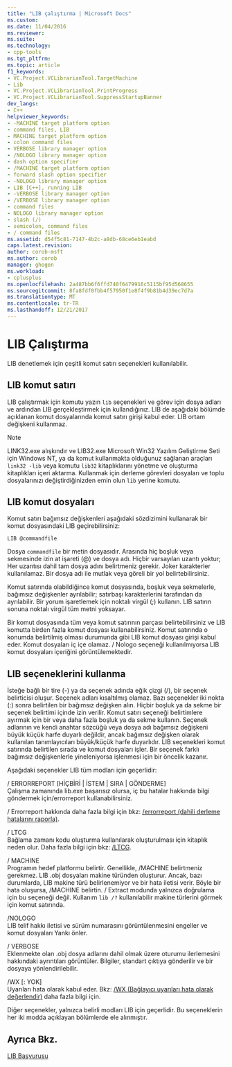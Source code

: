 ```yaml
---
title: "LIB çalıştırma | Microsoft Docs"
ms.custom: 
ms.date: 11/04/2016
ms.reviewer: 
ms.suite: 
ms.technology:
- cpp-tools
ms.tgt_pltfrm: 
ms.topic: article
f1_keywords:
- VC.Project.VCLibrarianTool.TargetMachine
- Lib
- VC.Project.VCLibrarianTool.PrintProgress
- VC.Project.VCLibrarianTool.SuppressStartupBanner
dev_langs:
- C++
helpviewer_keywords:
- -MACHINE target platform option
- command files, LIB
- MACHINE target platform option
- colon command files
- VERBOSE library manager option
- /NOLOGO library manager option
- dash option specifier
- /MACHINE target platform option
- forward slash option specifier
- -NOLOGO library manager option
- LIB [C++], running LIB
- -VERBOSE library manager option
- /VERBOSE library manager option
- command files
- NOLOGO library manager option
- slash (/)
- semicolon, command files
- / command files
ms.assetid: d54f5c81-7147-4b2c-a8db-68ce6eb1eabd
caps.latest.revision: 
author: corob-msft
ms.author: corob
manager: ghogen
ms.workload:
- cplusplus
ms.openlocfilehash: 2a487bb6f6ffd740f6479916c5115bf95d568655
ms.sourcegitcommit: 8fa8fdf0fbb4f57950f1e8f4f9b81b4d39ec7d7a
ms.translationtype: MT
ms.contentlocale: tr-TR
ms.lasthandoff: 12/21/2017
---
```

# <a name="running-lib"></a>LIB Çalıştırma
LIB denetlemek için çeşitli komut satırı seçenekleri kullanılabilir.  
  
## <a name="lib-command-line"></a>LIB komut satırı  
 LIB çalıştırmak için komutu yazın `lib` seçenekleri ve görev için dosya adları ve ardından LIB gerçekleştirmek için kullandığınız. LIB de aşağıdaki bölümde açıklanan komut dosyalarında komut satırı girişi kabul eder. LIB ortam değişkeni kullanmaz.  
  
> [!NOTE]
>  LINK32.exe alışkındır ve LIB32.exe Microsoft Win32 Yazılım Geliştirme Seti için Windows NT, ya da komut kullanmakta olduğunuz sağlanan araçları `link32 -lib` veya komutu `lib32` kitaplıklarını yönetme ve oluşturma kitaplıkları içeri aktarma. Kullanmak için derleme görevleri dosyaları ve toplu dosyalarınızı değiştirdiğinizden emin olun `lib` yerine komutu.  
  
## <a name="lib-command-files"></a>LIB komut dosyaları  
 Komut satırı bağımsız değişkenleri aşağıdaki sözdizimini kullanarak bir komut dosyasındaki LIB geçirebilirsiniz:  
  
```  
LIB @commandfile  
```  
  
 Dosya `commandfile` bir metin dosyasıdır. Arasında hiç boşluk veya sekmesinde izin at işareti (@) ve dosya adı. Hiçbir varsayılan uzantı yoktur; Her uzantısı dahil tam dosya adını belirtmeniz gerekir. Joker karakterler kullanılamaz. Bir dosya adı ile mutlak veya göreli bir yol belirtebilirsiniz.  
  
 Komut satırında olabildiğince komut dosyasında, boşluk veya sekmelerle, bağımsız değişkenler ayrılabilir; satırbaşı karakterlerini tarafından da ayrılabilir. Bir yorum işaretlemek için noktalı virgül (;) kullanın. LIB satırın sonuna noktalı virgül tüm metni yoksayar.  
  
 Bir komut dosyasında tüm veya komut satırının parçası belirtebilirsiniz ve LIB komutta birden fazla komut dosyası kullanabilirsiniz. Komut satırında o konumda belirtilmiş olması durumunda gibi LIB komut dosyası girişi kabul eder. Komut dosyaları iç içe olamaz. / Nologo seçeneği kullanılmıyorsa LIB komut dosyaları içeriğini görüntülemektedir.  
  
## <a name="using-lib-options"></a>LIB seçeneklerini kullanma  
 İsteğe bağlı bir tire (-) ya da seçenek adında eğik çizgi (/), bir seçenek belirticisi oluşur. Seçenek adları kısaltılmış olamaz. Bazı seçenekler iki nokta (:) sonra belirtilen bir bağımsız değişken alın. Hiçbir boşluk ya da sekme bir seçenek belirtimi içinde izin verilir. Komut satırı seçeneği belirtimlere ayırmak için bir veya daha fazla boşluk ya da sekme kullanın. Seçenek adlarının ve kendi anahtar sözcüğü veya dosya adı bağımsız değişkeni büyük küçük harfe duyarlı değildir, ancak bağımsız değişken olarak kullanılan tanımlayıcıları büyük/küçük harfe duyarlıdır. LIB seçenekleri komut satırında belirtilen sırada ve komut dosyaları işler. Bir seçenek farklı bağımsız değişkenlerle yineleniyorsa işlenmesi için bir öncelik kazanır.  
  
 Aşağıdaki seçenekler LIB tüm modları için geçerlidir:  
  
 / ERRORREPORT [HİÇBİRİ &#124; İSTEM &#124; SIRA &#124; GÖNDERME]  
 Çalışma zamanında lib.exe başarısız olursa, iç bu hatalar hakkında bilgi göndermek için/errorreport kullanabilirsiniz.  
  
 / Errorreport hakkında daha fazla bilgi için bkz: [/errorreport (dahili derleme hatalarını raporla)](../../build/reference/errorreport-report-internal-compiler-errors.md).  
  
 / LTCG  
 Bağlama zamanı kodu oluşturma kullanılarak oluşturulması için kitaplık neden olur.  Daha fazla bilgi için bkz: [/LTCG](../../build/reference/ltcg-link-time-code-generation.md).  
  
 / MACHINE  
 Programın hedef platformu belirtir. Genellikle, /MACHINE belirtmeniz gerekmez. LIB .obj dosyaları makine türünden oluşturur. Ancak, bazı durumlarda, LIB makine türü belirlenemiyor ve bir hata iletisi verir. Böyle bir hata oluşursa, /MACHINE belirtin. / Extract modunda yalnızca doğrulama için bu seçeneği değil. Kullanım `lib /?` kullanılabilir makine türlerini görmek için komut satırında.  
  
 /NOLOGO  
 LIB telif hakkı iletisi ve sürüm numarasını görüntülenmesini engeller ve komut dosyaları Yankı önler.  
  
 / VERBOSE  
 Eklenmekte olan .obj dosya adlarını dahil olmak üzere oturumu ilerlemesini hakkındaki ayrıntıları görüntüler. Bilgiler, standart çıktıya gönderilir ve bir dosyaya yönlendirilebilir.  
  
 /WX [: YOK]  
 Uyarıları hata olarak kabul eder. Bkz: [/WX (Bağlayıcı uyarıları hata olarak değerlendir)](../../build/reference/wx-treat-linker-warnings-as-errors.md) daha fazla bilgi için.  
  
 Diğer seçenekler, yalnızca belirli modları LIB için geçerlidir. Bu seçeneklerin her iki modda açıklayan bölümlerde ele alınmıştır.  
  
## <a name="see-also"></a>Ayrıca Bkz.  
 [LIB Başvurusu](../../build/reference/lib-reference.md)